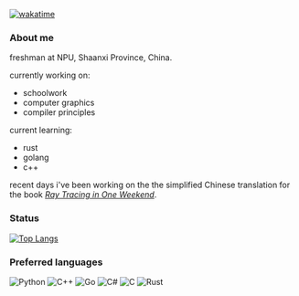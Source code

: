 [![wakatime](https://wakatime.com/badge/user/affc365f-065f-4084-8407-4f441dc2e1c6.svg)](https://wakatime.com/@affc365f-065f-4084-8407-4f441dc2e1c6)

### About me
freshman at NPU, Shaanxi Province, China.

currently working on:
- schoolwork
- computer graphics
- compiler principles

current learning:
- rust
- golang
- c++

recent days i've been working on the the simplified Chinese translation for the book [_Ray Tracing in One Weekend_](https://github.com/RayTracing/raytracing.github.io).

### Status
[![Top Langs](https://github-readme-stats.vercel.app/api/top-langs/?username=konakona418&layout=compact&size_weight=0.8&count_weight=0.2&exclude_repo=konakona418.github.io;cs61b)](https://github.com/anuraghazra/github-readme-stats)

### Preferred languages
![Python](https://img.shields.io/badge/python-orange?style=for-the-badge&logo=python&logoColor=white)
![C++](https://img.shields.io/badge/C%2B%2B-00599C?style=for-the-badge&logo=cplusplus&logoColor=white)
![Go](https://img.shields.io/badge/go-00ADD8?style=for-the-badge&logo=cplusplus&logoColor=white)
![C#](https://img.shields.io/badge/C%23-239120?style=for-the-badge&logo=csharp&logoColor=white)
![C](https://img.shields.io/badge/C-A8B9CC?style=for-the-badge&logo=C&logoColor=black) 
![Rust](https://img.shields.io/badge/rust-E33B26?style=for-the-badge&logo=rust&logoColor=white)
